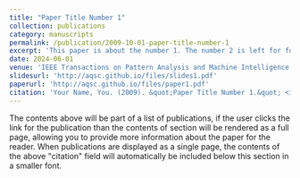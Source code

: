 ```yaml
---
title: "Paper Title Number 1"
collection: publications
category: manuscripts
permalink: /publication/2009-10-01-paper-title-number-1
excerpt: 'This paper is about the number 1. The number 2 is left for future work.'
date: 2024-06-01
venue: 'IEEE Transactions on Pattern Analysis and Machine Intelligence'
slidesurl: 'http://aqsc.github.io/files/slides1.pdf'
paperurl: 'http://aqsc.github.io/files/paper1.pdf'
citation: 'Your Name, You. (2009). &quot;Paper Title Number 1.&quot; <i>IEEE Transactions on Pattern Analysis and Machine Intelligence</i>. 1(1).'
---
```


The contents above will be part of a list of publications, if the user clicks the link for the publication than the contents of section will be rendered as a full page, allowing you to provide more information about the paper for the reader. When publications are displayed as a single page, the contents of the above "citation" field will automatically be included below this section in a smaller font.

